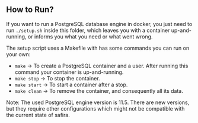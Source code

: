 ## How to Run?

If you want to run a PostgreSQL database engine in docker, you just need to run ``` ./setup.sh ``` inside this folder,
which leaves you with a container up-and-running, or informs you what you need or what went wrong.

The setup script uses a Makefile with has some commands you can run on your own:

  * ```make```       -> To create a PostgreSQL container and a user. After running this command your container is up-and-running.
  * ```make stop```  -> To stop the container.
  * ```make start``` -> To start a container after a stop.
  * ```make clean``` -> To remove the container, and consequently all its data.

Note: The used PostgreSQL engine version is 11.5. There are new versions, but they require other configurations which might not be compatible with the current state of safira.

